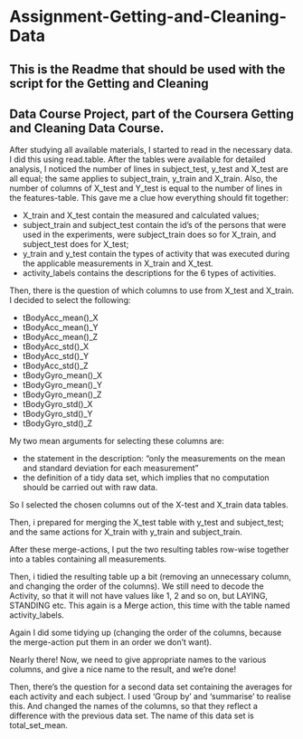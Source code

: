 # Assignment-Getting-and-Cleaning-Data
## This is the Readme that should be used with the script for the Getting and Cleaning 
## Data Course Project, part of the Coursera Getting and Cleaning Data Course.

After studying all available materials, I started to read in the necessary data. I did this using read.table. After the tables were available for detailed analysis, I noticed the number of lines in subject_test, y_test and X_test are all equal; the same applies to subject_train, y_train and X_train. Also, the number of columns of X_test and Y_test is equal to the number of lines in the features-table. This gave me a clue how everything should fit together:
* X_train and X_test contain the measured and calculated values;
* subject_train and subject_test contain the id’s of the persons that were used in the experiments, were subject_train does so for X_train, and subject_test does for X_test;
* y_train and y_test contain the types of activity that was executed during the applicable measurements in X_train and X_test.
* activity_labels contains the descriptions for the 6 types of activities.

Then, there is the question of which columns to use from X_test and X_train. I decided to select the following:
* tBodyAcc_mean()_X
* tBodyAcc_mean()_Y
* tBodyAcc_mean()_Z
* tBodyAcc_std()_X
* tBodyAcc_std()_Y
* tBodyAcc_std()_Z
* tBodyGyro_mean()_X
* tBodyGyro_mean()_Y
* tBodyGyro_mean()_Z
* tBodyGyro_std()_X
* tBodyGyro_std()_Y
* tBodyGyro_std()_Z

My two mean arguments for selecting these columns are:
* the statement in the description: “only the measurements on the mean and standard deviation for each measurement”
* the definition of a tidy data set, which implies that no computation should be carried out with raw data. 

So I selected the chosen columns out of the X-test and X_train data tables.

Then, i prepared for merging the X_test table with y_test and subject_test; and the same actions for X_train with y_train and subject_train.

After these merge-actions, I put the two resulting tables row-wise together into a tables containing all measurements.

Then, i tidied the resulting table up a bit (removing an unnecessary column, and changing the order of the columns).
We still need to decode the Activity, so that it will not have values like 1, 2 and  so on, but LAYING, STANDING etc. This again is a Merge action, this time with     the table named activity_labels.

Again I did some tidying up (changing the order of the columns, because the merge-action put them in an order we don’t want).

Nearly there! Now, we need to give appropriate names to the various columns, and give a nice name to the result, and we’re done!

Then, there’s the question for a second data set containing the averages for each   activity and each subject. I used ‘Group by’ and ‘summarise’ to realise this. And   changed the names of the columns, so that they reflect a difference with the        previous data set. The name of this data set is total_set_mean. 
